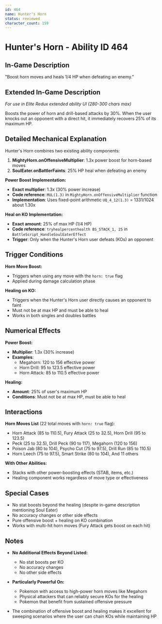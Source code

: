 ```yaml
---
id: 464
name: Hunter's Horn
status: reviewed
character_count: 159
---
```


# Hunter's Horn - Ability ID 464

## In-Game Description
"Boost horn moves and heals 1/4 HP when defeating an enemy."

## Extended In-Game Description
*For use in Elite Redux extended ability UI (280-300 chars max)*

Boosts the power of horn and drill-based attacks by 30%. When the user knocks out an opponent with a direct hit, it immediately recovers 25% of its maximum HP.

## Detailed Mechanical Explanation

Hunter's Horn combines two existing ability components:
1. **MightyHorn.onOffensiveMultiplier**: 1.3x power boost for horn-based moves
2. **SoulEater.onBattlerFaints**: 25% HP heal when defeating an enemy

**Power Boost Implementation:**
- **Exact multiplier**: 1.3x (30% power increase)
- **Code reference**: `MUL(1.3)` in `MightyHorn.onOffensiveMultiplier` function
- **Implementation**: Uses fixed-point arithmetic `UQ_4_12(1.3)` = 1331/1024 about 1.30x

**Heal on KO Implementation:**
- **Exact amount**: 25% of max HP (1/4 HP)
- **Code reference**: `tryhealpercenthealth BS_STACK_1, 25` in `BattleScript_HandleSoulEaterEffect`
- **Trigger**: Only when the Hunter's Horn user defeats (KOs) an opponent

## Trigger Conditions

**Horn Move Boost:**
- Triggers when using any move with the `horn: true` flag
- Applied during damage calculation phase

**Healing on KO:**
- Triggers when the Hunter's Horn user directly causes an opponent to faint
- Must not be at max HP and must be able to heal
- Works in both singles and doubles battles

## Numerical Effects

**Power Boost:**
- **Multiplier**: 1.3x (30% increase)
- **Examples**: 
  - Megahorn: 120 to 156 effective power
  - Horn Drill: 95 to 123.5 effective power
  - Horn Attack: 85 to 110.5 effective power

**Healing:**
- **Amount**: 25% of user's maximum HP
- **Conditions**: Must not be at max HP, must be able to heal

## Interactions

**Horn Moves List** (22 total moves with `horn: true` flag):
- Horn Attack (85 to 110.5), Fury Attack (25 to 32.5), Horn Drill (95 to 123.5)
- Peck (25 to 32.5), Drill Peck (90 to 117), Megahorn (120 to 156)
- Poison Jab (80 to 104), Psycho Cut (75 to 97.5), Drill Run (85 to 110.5)
- Horn Leech (75 to 97.5), Smart Strike (80 to 104), And 11 others

**With Other Abilities:**
- Stacks with other power-boosting effects (STAB, items, etc.)
- Healing component works regardless of move type or effectiveness

## Special Cases

- No stat boosts beyond the healing (despite in-game description mentioning Soul Eater)
- No accuracy changes or other side effects
- Pure offensive boost + healing on KO combination
- Works with multi-hit horn moves (Fury Attack gets boost on each hit)

## Notes

- **No Additional Effects Beyond Listed:**
  - No stat boosts per KO
  - No accuracy changes
  - No other side effects

- **Particularly Powerful On:**
  - Pokemon with access to high-power horn moves like Megahorn
  - Physical attackers that can reliably secure KOs for the healing
  - Pokemon that benefit from sustained offensive pressure

- The combination of offensive boost and healing makes it excellent for sweeping scenarios where the user can chain KOs while maintaining HP